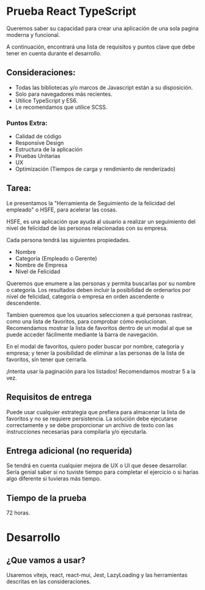 # Prueba React TypeScript

Queremos saber su capacidad para crear una aplicación de una sola pagina moderna y funcional.

A continuación, encontrará una lista de requisitos y puntos clave que debe tener en cuenta durante el desarrollo.

## Consideraciones:

- Todas las bibliotecas y/o marcos de Javascript están a su disposición.
- Solo para navegadores más recientes.
- Utilice TypeScript y ES6.
- Le recomendamos que utilice SCSS.

### Puntos Extra:
- Calidad de código
- Responsive Design
- Estructura de la aplicación
- Pruebas Unitarias
- UX
- Optimización (Tiempos de carga y rendimiento de renderizado)

## Tarea:

Le presentamos la "Herramienta de Seguimiento de la felicidad del empleado" o HSFE, para acelerar las cosas.

HSFE, es una aplicación que ayuda al usuario a realizar un seguimiento del nivel de felicidad de las personas relacionadas con su empresa.

Cada persona tendrá las siguientes propiedades.

- Nombre
- Categoria (Empleado o Gerente)
- Nombre de Empresa
- Nivel de Felicidad

Queremos que enumere a las personas y permita buscarlas por su nombre o categoría. Los resultados deben incluir la posibilidad de ordenarlos por nivel de felicidad, categoría o empresa en orden ascendente o descendente.

Tambien queremos que los usuarios seleccionen a qué personas rastrear, como una lista de favoritos, para comprobar cómo evolucionan. Recomendamos mostrar la lista de favoritos dentro de un modal al que se puede acceder fácilmente mediante la barra de navegación.

En el modal de favoritos, quiero poder buscar por nombre, categoria y empresa; y tener la posibilidad de eliminar a las personas de la lista de favoritos, sin tener que cerrarla.

¡Intenta usar la paginación para los listados! Recomendamos mostrar 5 a la vez.

## Requisitos de entrega

Puede usar cualquier estrategia que prefiera para almacenar la lista de favoritos y no se requiere persistencia. La solución debe ejecutarse correctamente y se debe proporcionar un archivo de texto con las instrucciones necesarias para compilarla y/o ejecutarla.

## Entrega adicional (no requerida)

Se tendrá en cuenta cualquier mejora de UX o UI que desee desarrollar.
Sería genial saber si no tuviste tiempo para completar el ejercicio o si harias algo diferente si tuvieras más tiempo.

## Tiempo de la prueba

72 horas.

# Desarrollo

## ¿Que vamos a usar?
Usaremos vitejs, react, react-mui, Jest, LazyLoading y las herramientas descritas en las consideraciones.
